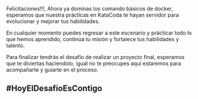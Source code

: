 Felicitaciones!!!, Ahora ya dominas los comando básicos de docker, esperamos que nuestra prácticas en KataCoda te hayan servidor para evolucionar y mejorar tus habilidades.

En cualquier momento puedes regresar a este escenario y prácticar todo lo que hemos aprendido, continúa tu misión y fortalece tus habilidades y talento.

Para finalizar tendrás el desafío de realizar un proyecto final, esperamos que te diviertas haciendolo, igual no te preocupes aquí estaremos para acompañarte y guiarte en el proceso.

## #HoyElDesafíoEsContigo